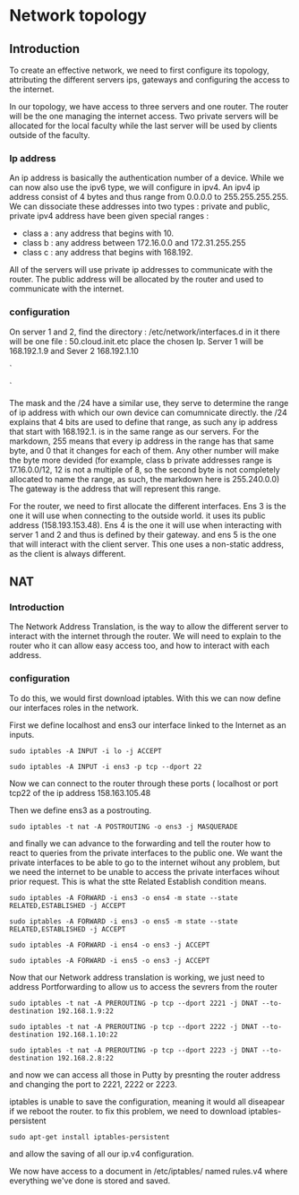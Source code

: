 # Network topology

## Introduction

To create an effective network, we need to first configure its topology, attributing the different servers ips, gateways and configuring the access to the internet.

In our topology, we have access to three servers and one router. The router will be the one managing the internet access. Two private servers will be allocated for the local faculty while the last server will be used by clients outside of the faculty.

### Ip address

An ip address is basically the authentication number of a device. While we can now also use the ipv6 type, we will configure in ipv4.
An ipv4 ip address consist of 4 bytes and thus range from 0.0.0.0 to 255.255.255.255.
We can dissociate these addresses into two types : private and public, private ipv4 address have been given special ranges :

-   class a : any address that begins with 10.
-   class b : any address between 172.16.0.0 and 172.31.255.255
-   class c : any address that begins with 168.192.

All of the servers will use private ip addresses to communicate with the router. The public address will be allocated by the router and used to communicate with the internet.

### configuration

On server 1 and 2, find the directory : /etc/network/interfaces.d
in it there will be one file : 50.cloud.init.etc
place the chosen Ip.
Server 1 will be 168.192.1.9 and Sever 2 168.192.1.10

`

`

The mask and the /24 have a similar use, they serve to determine the range of ip address with which our own device can comumnicate directly. the /24 explains that 4 bits are used to define that range, as such any ip address that start with 168.192.1. is in the same range as our servers. For the markdown, 255 means that every ip address in the range has that same byte, and 0 that it changes for each of them. Any other number will make the byte more devided (for example, class b private addresses range is 17.16.0.0/12, 12 is not a multiple of 8, so the second byte is not completely allocated to name the range, as such, the markdown here is 255.240.0.0)
The gateway is the address that will represent this range.

For the router, we need to first allocate the different interfaces. Ens 3 is the one it will use when connecting to the outside world. it uses its public address (158.193.153.48). Ens 4 is the one it will use when interacting with server 1 and 2 and thus is defined by their gateway. and ens 5 is the one that will interact with the client server. This one uses a non-static address, as the client is always different.

## NAT

### Introduction

The Network Address Translation, is the way to allow the different server to interact with the internet through the router. We will need to explain to the router who it can allow easy access too, and how to interact with each address.

### configuration

To do this, we would first download iptables.
With this we can now define our interfaces roles in the network.

First we define localhost and ens3 our interface linked to the Internet as an inputs.

```
sudo iptables -A INPUT -i lo -j ACCEPT

sudo iptables -A INPUT -i ens3 -p tcp --dport 22
```

Now we can connect to the router through these ports ( localhost or port tcp22 of the ip address 158.163.105.48

Then we define ens3 as a postrouting.

```
sudo iptables -t nat -A POSTROUTING -o ens3 -j MASQUERADE
```

and finally we can advance to the forwarding and tell the router how to react to queries from the private interfaces to the public one.
We want the private interfaces to be able to go to the internet wihout any problem, but we need the internet to be unable to access the private interfaces wihout prior request. This is what the stte Related Establish condition means.

```
sudo iptables -A FORWARD -i ens3 -o ens4 -m state --state RELATED,ESTABLISHED -j ACCEPT

sudo iptables -A FORWARD -i ens3 -o ens5 -m state --state RELATED,ESTABLISHED -j ACCEPT

sudo iptables -A FORWARD -i ens4 -o ens3 -j ACCEPT

sudo iptables -A FORWARD -i ens5 -o ens3 -j ACCEPT
```

Now that our Network address translation is working, we just need to address Portforwarding to allow us to access the sevrers from the router

```
sudo iptables -t nat -A PREROUTING -p tcp --dport 2221 -j DNAT --to-destination 192.168.1.9:22

sudo iptables -t nat -A PREROUTING -p tcp --dport 2222 -j DNAT --to-destination 192.168.1.10:22

sudo iptables -t nat -A PREROUTING -p tcp --dport 2223 -j DNAT --to-destination 192.168.2.8:22
```

and now we can access all those in Putty by presnting the router address and changing the port to 2221, 2222 or 2223.

iptables is unable to save the configuration, meaning it would all diseapear if we reboot the router. to fix this problem, we need to download iptables-persistent

```
sudo apt-get install iptables-persistent
```

and allow the saving of all our ip.v4 configuration.

We now have access to a document in /etc/iptables/ named rules.v4 where everything we've done is stored and saved.
